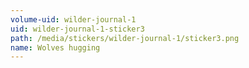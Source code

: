 ```yaml
---
volume-uid: wilder-journal-1
uid: wilder-journal-1-sticker3
path: /media/stickers/wilder-journal-1/sticker3.png
name: Wolves hugging
---
```

